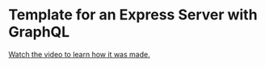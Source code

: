 # Template for an Express Server with GraphQL

[Watch the video to learn how it was made.](https://youtu.be/RYFJOUajLZs)
